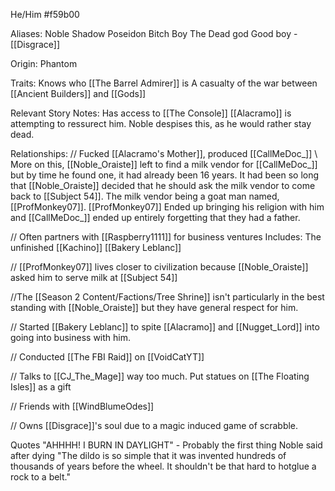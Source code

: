 He/Him
\#f59b00

Aliases:
 Noble
 Shadow
 Poseidon
 Bitch Boy
 The Dead god
 Good boy   - [[Disgrace]]
 
Origin: Phantom

Traits:
 Knows who [[The Barrel Admirer]] is
 A casualty of the war between [[Ancient Builders]] and [[Gods]]

Relevant Story Notes: 
 Has access to [[The Console]]
 [[Alacramo]] is attempting to ressurect him.
  Noble despises this, as he would rather stay dead.

Relationships:
 // Fucked [[Alacramo's Mother]], produced [[CallMeDoc_]]
  \\ More on this, [[Noble_Oraiste]] left to find a milk vendor for [[CallMeDoc_]] but by time he found one, it had already been 16 years. It had been so long that [[Noble_Oraiste]] decided that he should ask the milk vendor to come back to [[Subject 54]]. The milk vendor being a goat man named, [[ProfMonkey07]]. [[ProfMonkey07]] Ended up bringing his religion with him and [[CallMeDoc_]] ended up entirely forgetting that they had a father.
 
 // Often partners with [[Raspberry1111]] for business ventures
  Includes:
   The unfinished [[Kachino]]
   [[Bakery Leblanc]]
 
 // [[ProfMonkey07]] lives closer to civilization because [[Noble_Oraiste]] asked him to serve milk at [[Subject 54]]
 
 //The [[Season 2 Content/Factions/Tree Shrine]] isn't particularly in the best standing with [[Noble_Oraiste]] but they have general respect for him.
 
 // Started [[Bakery Leblanc]] to spite [[Alacramo]] and [[Nugget_Lord]] into going into business with him.
 
 // Conducted [[The FBI Raid]] on [[VoidCatYT]]
 
 // Talks to [[CJ_The_Mage]] way too much. Put statues on [[The Floating Isles]] as a gift
 
 // Friends with [[WindBlumeOdes]]
 
 // Owns [[Disgrace]]'s soul due to a magic induced game of scrabble. 
 
Quotes
 "AHHHH! I BURN IN DAYLIGHT" - Probably the first thing Noble said after dying
 "The dildo is so simple that it was invented hundreds of thousands of years before the wheel. It shouldn't be that hard to hotglue a rock to a belt."

